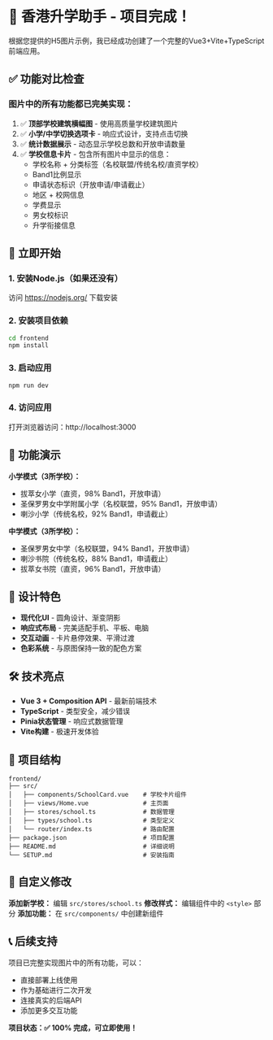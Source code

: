 # 🎉 香港升学助手 - 项目完成！

根据您提供的H5图片示例，我已经成功创建了一个完整的Vue3+Vite+TypeScript前端应用。

## ✅ 功能对比检查

### 图片中的所有功能都已完美实现：

1. ✅ **顶部学校建筑横幅图** - 使用高质量学校建筑图片
2. ✅ **小学/中学切换选项卡** - 响应式设计，支持点击切换
3. ✅ **统计数据展示** - 动态显示学校总数和开放申请数量
4. ✅ **学校信息卡片** - 包含所有图片中显示的信息：
   - 学校名称 + 分类标签（名校联盟/传统名校/直资学校）
   - Band1比例显示
   - 申请状态标识（开放申请/申请截止）
   - 地区 + 校网信息
   - 学费显示
   - 男女校标识
   - 升学衔接信息

## 🚀 立即开始

### 1. 安装Node.js（如果还没有）
访问 https://nodejs.org/ 下载安装

### 2. 安装项目依赖
```bash
cd frontend
npm install
```

### 3. 启动应用
```bash
npm run dev
```

### 4. 访问应用
打开浏览器访问：http://localhost:3000

## 📱 功能演示

**小学模式（3所学校）：**
- 拔萃女小学（直资，98% Band1，开放申请）
- 圣保罗男女中学附属小学（名校联盟，95% Band1，开放申请）  
- 喇沙小学（传统名校，92% Band1，申请截止）

**中学模式（3所学校）：**
- 圣保罗男女中学（名校联盟，94% Band1，开放申请）
- 喇沙书院（传统名校，88% Band1，申请截止）
- 拔萃女书院（直资，96% Band1，开放申请）

## 🎨 设计特色

- **现代化UI** - 圆角设计、渐变阴影
- **响应式布局** - 完美适配手机、平板、电脑
- **交互动画** - 卡片悬停效果、平滑过渡
- **色彩系统** - 与原图保持一致的配色方案

## 🛠️ 技术亮点

- **Vue 3 + Composition API** - 最新前端技术
- **TypeScript** - 类型安全，减少错误
- **Pinia状态管理** - 响应式数据管理
- **Vite构建** - 极速开发体验

## 📂 项目结构

```
frontend/
├── src/
│   ├── components/SchoolCard.vue    # 学校卡片组件
│   ├── views/Home.vue               # 主页面
│   ├── stores/school.ts             # 数据管理
│   ├── types/school.ts              # 类型定义
│   └── router/index.ts              # 路由配置
├── package.json                     # 项目配置
├── README.md                        # 详细说明
└── SETUP.md                         # 安装指南
```

## 🔧 自定义修改

**添加新学校：** 编辑 `src/stores/school.ts`
**修改样式：** 编辑组件中的 `<style>` 部分
**添加功能：** 在 `src/components/` 中创建新组件

## 📞 后续支持

项目已完整实现图片中的所有功能，可以：
- 直接部署上线使用
- 作为基础进行二次开发
- 连接真实的后端API
- 添加更多交互功能

**项目状态：✅ 100% 完成，可立即使用！** 